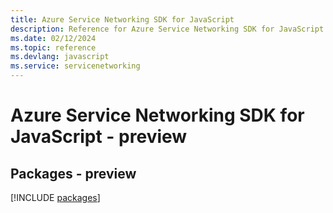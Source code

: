 ```yaml
---
title: Azure Service Networking SDK for JavaScript
description: Reference for Azure Service Networking SDK for JavaScript
ms.date: 02/12/2024
ms.topic: reference
ms.devlang: javascript
ms.service: servicenetworking
---
```

# Azure Service Networking SDK for JavaScript - preview
## Packages - preview
[!INCLUDE [packages](service-networking-index.md)]